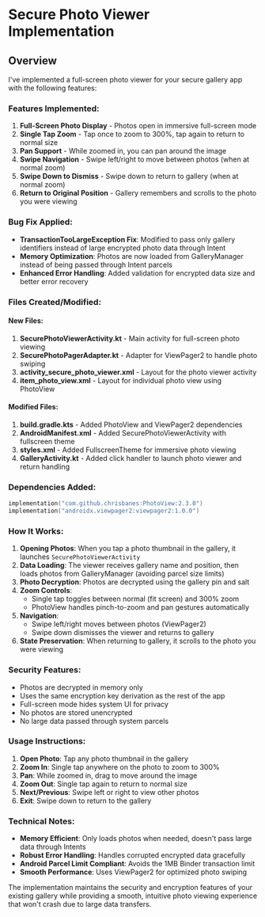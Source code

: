 # Secure Photo Viewer Implementation

## Overview
I've implemented a full-screen photo viewer for your secure gallery app with the following features:

### Features Implemented:
1. **Full-Screen Photo Display** - Photos open in immersive full-screen mode
2. **Single Tap Zoom** - Tap once to zoom to 300%, tap again to return to normal size
3. **Pan Support** - While zoomed in, you can pan around the image
4. **Swipe Navigation** - Swipe left/right to move between photos (when at normal zoom)
5. **Swipe Down to Dismiss** - Swipe down to return to gallery (when at normal zoom)
6. **Return to Original Position** - Gallery remembers and scrolls to the photo you were viewing

### Bug Fix Applied:
- **TransactionTooLargeException Fix**: Modified to pass only gallery identifiers instead of large encrypted photo data through Intent
- **Memory Optimization**: Photos are now loaded from GalleryManager instead of being passed through Intent parcels
- **Enhanced Error Handling**: Added validation for encrypted data size and better error recovery

### Files Created/Modified:

#### New Files:
1. **SecurePhotoViewerActivity.kt** - Main activity for full-screen photo viewing
2. **SecurePhotoPagerAdapter.kt** - Adapter for ViewPager2 to handle photo swiping
3. **activity_secure_photo_viewer.xml** - Layout for the photo viewer activity
4. **item_photo_view.xml** - Layout for individual photo view using PhotoView

#### Modified Files:
1. **build.gradle.kts** - Added PhotoView and ViewPager2 dependencies
2. **AndroidManifest.xml** - Added SecurePhotoViewerActivity with fullscreen theme
3. **styles.xml** - Added FullscreenTheme for immersive photo viewing
4. **GalleryActivity.kt** - Added click handler to launch photo viewer and return handling

### Dependencies Added:
```kotlin
implementation("com.github.chrisbanes:PhotoView:2.3.0")
implementation("androidx.viewpager2:viewpager2:1.0.0")
```

### How It Works:

1. **Opening Photos**: When you tap a photo thumbnail in the gallery, it launches `SecurePhotoViewerActivity`
2. **Data Loading**: The viewer receives gallery name and position, then loads photos from GalleryManager (avoiding parcel size limits)
3. **Photo Decryption**: Photos are decrypted using the gallery pin and salt
4. **Zoom Controls**: 
   - Single tap toggles between normal (fit screen) and 300% zoom
   - PhotoView handles pinch-to-zoom and pan gestures automatically
5. **Navigation**:
   - Swipe left/right moves between photos (ViewPager2)
   - Swipe down dismisses the viewer and returns to gallery
6. **State Preservation**: When returning to gallery, it scrolls to the photo you were viewing

### Security Features:
- Photos are decrypted in memory only
- Uses the same encryption key derivation as the rest of the app
- Full-screen mode hides system UI for privacy
- No photos are stored unencrypted
- No large data passed through system parcels

### Usage Instructions:
1. **Open Photo**: Tap any photo thumbnail in the gallery
2. **Zoom In**: Single tap anywhere on the photo to zoom to 300%
3. **Pan**: While zoomed in, drag to move around the image
4. **Zoom Out**: Single tap again to return to normal size
5. **Next/Previous**: Swipe left or right to view other photos
6. **Exit**: Swipe down to return to the gallery

### Technical Notes:
- **Memory Efficient**: Only loads photos when needed, doesn't pass large data through Intents
- **Robust Error Handling**: Handles corrupted encrypted data gracefully
- **Android Parcel Limit Compliant**: Avoids the 1MB Binder transaction limit
- **Smooth Performance**: Uses ViewPager2 for optimized photo swiping

The implementation maintains the security and encryption features of your existing gallery while providing a smooth, intuitive photo viewing experience that won't crash due to large data transfers.
